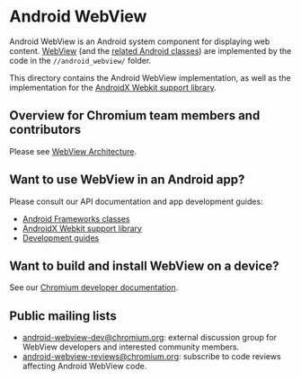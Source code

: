 # Android WebView

Android WebView is an Android system component for displaying web content.
[WebView](https://developer.android.com/reference/android/webkit/WebView) (and
the [related Android classes][1]) are implemented by the code in the
`//android_webview/` folder.

This directory contains the Android WebView implementation, as well as the
implementation for the [AndroidX Webkit support library][2].

## Overview for Chromium team members and contributors

Please see [WebView Architecture](/android_webview/docs/architecture.md).

## Want to use WebView in an Android app?

Please consult our API documentation and app development guides:

* [Android Frameworks classes][1]
* [AndroidX Webkit support library][2]
* [Development guides](https://developer.android.com/guide/webapps)

## Want to build and install WebView on a device?

See our [Chromium developer documentation](docs/README.md).

## Public mailing lists

* [android-webview-dev@chromium.org](https://groups.google.com/a/chromium.org/g/android-webview-dev):
  external discussion group for WebView developers and interested community
  members.
* [android-webview-reviews@chromium.org](https://groups.google.com/a/chromium.org/g/android-webview-reviews):
  subscribe to code reviews affecting Android WebView code.

[1]: https://developer.android.com/reference/android/webkit/package-summary
[2]: https://developer.android.com/reference/androidx/webkit/package-summary
